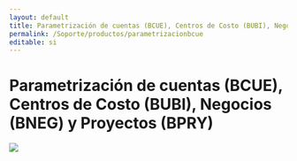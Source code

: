 ```yaml
---
layout: default
title: Parametrización de cuentas (BCUE), Centros de Costo (BUBI), Negocios (BNEG) y Proyectos (BPRY)
permalink: /Soporte/productos/parametrizacionbcue
editable: si
---
```


# Parametrización de cuentas (BCUE), Centros de Costo (BUBI), Negocios (BNEG) y Proyectos (BPRY)

[![](productos.png)](https://www.youtube.com/watch?v=ujPmLb0RInA&t=1246s)